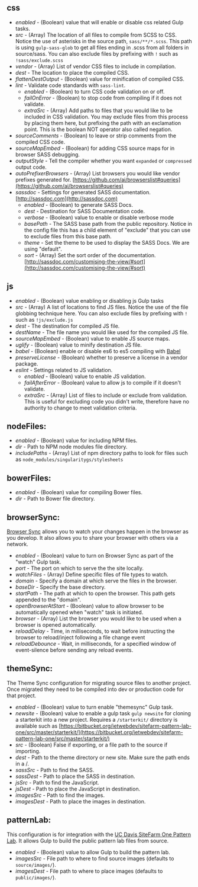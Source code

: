 ## css

* _enabled_ - (Boolean) value that will enable or disable css related Gulp tasks.
* _src_ - (Array) The location of all files to compile from SCSS to CSS. Notice the use of asterisks in the source path, `sass/**/*.scss`. This path is using `gulp-sass-glob` to get all files ending in .scss from all folders in source/sass. You can also exclude files by prefixing with `!` such as `!sass/exclude.scss`
* _vendor_ - (Array) List of vendor CSS files to include in compilation.
* _dest_ - The location to place the compiled CSS.
* _flattenDestOutput_ - (Boolean) value for minification of compiled CSS.
* _lint_ - Validate code standards with `sass-lint`.
   * _enabled_ - (Boolean) to turn CSS code validation on or off.
   * _failOnError_ - (Boolean) to stop code from compiling if it does not validate.
   * _extraSrc_ - (Array) Add paths to files that you would like to be included in CSS validation. You may exclude files from this process by placing them here, but prefixing the path with an exclamation point. This is the boolean NOT operator also called negation.
* _sourceComments_ - (Boolean) to leave or strip comments from the compiled CSS code.
* _sourceMapEmbed_ - (Boolean) for adding CSS source maps for in browser SASS debugging.
* _outputStyle_ - Tell the compiler whether you want `expanded` or `compressed` output code.
* _autoPrefixerBrowsers_ - (Array) List browsers you would like vendor prefixes generated for. [https://github.com/ai/browserslist#queries](https://github.com/ai/browserslist#queries)
* _sassdoc_ - Settings for generated SASS documentation. [http://sassdoc.com](http://sassdoc.com)
    * _enabled_ - (Boolean) to generate SASS Docs.
    * _dest_ - Destination for SASS Documentation code.
    * _verbose_ - (Boolean) value to enable or disable verbose mode
    * _basePath_ - The SASS base path from the public repository. Notice in the config file this has a child element of "exclude" that you can use to exclude files from this base path.
    * _theme_ - Set the theme to be used to display the SASS Docs. We are using "default".
    * _sort_ - (Array) Set the sort order of the documentation. [http://sassdoc.com/customising-the-view/#sort](http://sassdoc.com/customising-the-view/#sort)

## js

* _enabled_ - (Boolean) value enabling or disabling js Gulp tasks
* _src_ - (Array) A list of locations to find JS files. Notice the use of the file globbing technique here. You can also exclude files by prefixing with `!` such as `!js/exclude.js`
* _dest_ - The destination for compiled JS file.
* _destName_ - The file name you would like used for the compiled JS file.
* _sourceMapEmbed_ - (Boolean) value to enable JS source maps.
* _uglify_ - (Boolean) value to minify destination JS file.
* _babel_ - (Boolean) enable or disable es6 to es5 compiling with [Babel](https://babeljs.io/)
* _preserveLicense_ - (Boolean) whether to preserve a license in a vendor package.
* _eslint_ - Settings related to JS validation.
    * _enabled_ - (Boolean) value to enable JS validation.
    * _failAfterError_ - (Boolean) value to allow js to compile if it doesn't validate.
    * _extraSrc_ - (Array) List of files to include or exclude from validation. This is useful for excluding code you didn't write, therefore have no authority to change to meet validation criteria.

## nodeFiles:

* _enabled_ - (Boolean) value for including NPM files.
* _dir_ - Path to NPM node modules file directory.
* _includePaths_ - (Array) List of npm directory paths to look for files such as `node_modules/singularitygs/stylesheets`


## bowerFiles:

* _enabled_ - (Boolean) value for compiling Bower files.
* _dir_ - Path to Bower file directory.


## browserSync:

[Browser Sync](https://browsersync.io/) allows you to watch your changes happen in the browser as you develop. It also allows you to share your browser with others via a network.

* _enabled_ - (Boolean) value to turn on Browser Sync as part of the "watch" Gulp task.
* _port_ - The port on which to serve the the site locally.
* _watchFiles_ - (Array) Define specific files of file types to watch.
* _domain_ - Specify a domain at which serve the files in the browser.
* _baseDir_ - Specify the base directory.
* _startPath_ - The path at which to open the browser. This path gets appended to the "domain".
* _openBrowserAtStart_ - (Boolean) value to allow browser to be automatically opened when "watch" task is initiated.
* _browser_ - (Array) List the browser you would like to be used when a browser is opened automatically.
* _reloadDelay_ - Time, in milliseconds, to wait before instructing the browser to reload/inject following a file change event
* _reloadDebounce_ - Wait, in milliseconds, for a specified window of event-silence before sending any reload events.


## themeSync:

The Theme Sync configuration for migrating source files to another project. Once migrated they need to be compiled into dev or production code for that project.

* _enabled_ - (Boolean) value to turn enable "themesync" Gulp task.
* _newsite_ - (Boolean) value to enable a gulp task `gulp newsite` for cloning a starterkit into a new project. Requires a `/starterkit/` directory is available such as [https://bitbucket.org/ietwebdev/sitefarm-pattern-lab-one/src/master/starterkit/](https://bitbucket.org/ietwebdev/sitefarm-pattern-lab-one/src/master/starterkit/)
* _src_ - (Boolean) False if exporting, or a file path to the source if importing.
* _dest_ - Path to the theme directory or new site. Make sure the path ends in a /.
* _sassSrc_ - Path to find the SASS.
* _sassDest_ - Path to place the SASS in destination.
* _jsSrc_ - Path to find the JavaScript.
* _jsDest_ - Path to place the JavaScript in destination.
* _imagesSrc_ - Path to find the images.
* _imagesDest_ - Path to place the images in destination.


## patternLab:

This configuration is for integration with the [UC Davis SiteFarm One Pattern Lab](https://bitbucket.org/ietwebdev/sitefarm-pattern-lab-one). It allows Gulp to build the public pattern lab files from source.

* _enabled_ - (Boolean) value to allow Gulp to build the pattern lab.
* _imagesSrc_ - File path to where to find source images (defaults to `source/images/`).
* _imagesDest_ - File path to where to place images (defaults to `public/images/`).
